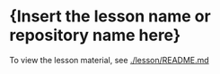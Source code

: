 # {Insert the lesson name or repository name here}

To view the lesson material, see [./lesson/README.md](./lesson/README.md)